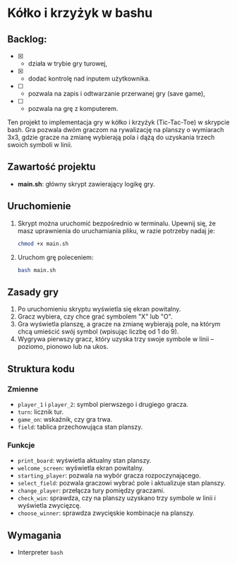 # Kółko i krzyżyk w bashu

## Backlog:
- [x] - działa w trybie gry turowej,
- [x] - dodać kontrolę nad inputem użytkownika.
- [ ] - pozwala na zapis i odtwarzanie przerwanej gry (save game),
- [ ] - pozwala na grę z komputerem.

Ten projekt to implementacja gry w kółko i krzyżyk (Tic-Tac-Toe) w skrypcie bash. Gra pozwala dwóm graczom na rywalizację na planszy o wymiarach 3x3, gdzie gracze na zmianę wybierają pola i dążą do uzyskania trzech swoich symboli w linii.

## Zawartość projektu

- **main.sh**: główny skrypt zawierający logikę gry.

## Uruchomienie

1. Skrypt można uruchomić bezpośrednio w terminalu. Upewnij się, że masz uprawnienia do uruchamiania pliku, w razie potrzeby nadaj je:

    ```bash
    chmod +x main.sh
    ```

2. Uruchom grę poleceniem:

    ```bash
    bash main.sh
    ```

## Zasady gry

1. Po uruchomieniu skryptu wyświetla się ekran powitalny.
2. Gracz wybiera, czy chce grać symbolem "X" lub "O".
3. Gra wyświetla planszę, a gracze na zmianę wybierają pole, na którym chcą umieścić swój symbol (wpisując liczbę od 1 do 9).
4. Wygrywa pierwszy gracz, który uzyska trzy swoje symbole w linii – poziomo, pionowo lub na ukos.

## Struktura kodu

### Zmienne
- `player_1` i `player_2`: symbol pierwszego i drugiego gracza.
- `turn`: licznik tur.
- `game_on`: wskaźnik, czy gra trwa.
- `field`: tablica przechowująca stan planszy.

### Funkcje

- `print_board`: wyświetla aktualny stan planszy.
- `welcome_screen`: wyświetla ekran powitalny.
- `starting_player`: pozwala na wybór gracza rozpoczynającego.
- `select_field`: pozwala graczowi wybrać pole i aktualizuje stan planszy.
- `change_player`: przełącza tury pomiędzy graczami.
- `check_win`: sprawdza, czy na planszy uzyskano trzy symbole w linii i wyświetla zwycięzcę.
- `choose_winner`: sprawdza zwycięskie kombinacje na planszy.

## Wymagania

- Interpreter `bash`
